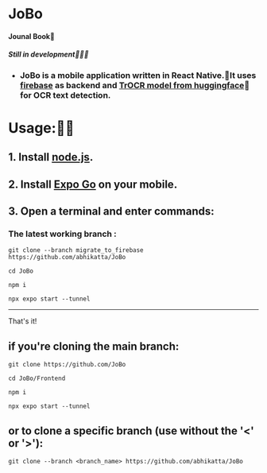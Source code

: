 # JoBo

#### Jounal Book📖

##### Still in development🧑🏻‍💻

- ### JoBo is a mobile application written in React Native.📱It uses [firebase](https://firebase.google.com/) as backend and [TrOCR model from huggingface](huggingface.co/microsoft/trocr-large-handwritten)🤗 for OCR text detection.

# Usage:🧑‍💻

## 1. Install [node.js](https://nodejs.org/en/download).

## 2. Install [Expo Go](https://expo.dev/client) on your mobile.

## 3. Open a terminal and enter commands:

### The latest working branch :

```
git clone --branch migrate_to_firebase https://github.com/abhikatta/JoBo
```

```
cd JoBo
```

```
npm i
```

```
npx expo start --tunnel
```

---

That's it!

## if you're cloning the main branch:

```
git clone https://github.com/JoBo
```

```
cd JoBo/Frontend
```

```
npm i
```

```
npx expo start --tunnel

```

## or to clone a specific branch (use without the '<' or '>'):

```
git clone --branch <branch_name> https://github.com/abhikatta/JoBo
```
